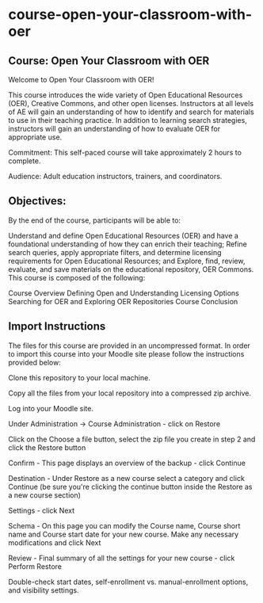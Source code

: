 # course-open-your-classroom-with-oer
## **Course: Open Your Classroom with OER**
Welcome to Open Your Classroom with OER!

This course introduces the wide variety of Open Educational Resources (OER), Creative Commons, and other open licenses. Instructors at all levels of AE will gain an understanding of how to identify and search for materials to use in their teaching practice. In addition to learning search strategies, instructors will gain an understanding of how to evaluate OER for appropriate use.

Commitment: This self-paced course will take approximately 2 hours to complete.

Audience: Adult education instructors, trainers, and coordinators.

## **Objectives:** 
By the end of the course, participants will be able to:

Understand and define Open Educational Resources (OER) and have a foundational understanding of how they can enrich their teaching;
Refine search queries, apply appropriate filters, and determine licensing requirements for Open Educational Resources; and
Explore, find, review, evaluate, and save materials on the educational repository, OER Commons.
This course is composed of the following:

Course Overview
Defining Open and Understanding Licensing Options
Searching for OER and Exploring OER Repositories
Course Conclusion

## **Import Instructions**

The files for this course are provided in an uncompressed format. In order to import this course into your Moodle site please follow the instructions provided below:

Clone this repository to your local machine.

Copy all the files from your local repository into a compressed zip archive.

Log into your Moodle site.

Under Administration -> Course Administration - click on Restore

Click on the Choose a file button, select the zip file you create in step 2 and click the Restore button

Confirm - This page displays an overview of the backup - click Continue

Destination - Under Restore as a new course select a category and click Continue (be sure you're clicking the continue button inside the Restore as a new course section)

Settings - click Next

Schema - On this page you can modify the Course name, Course short name and Course start date for your new course. Make any necessary modifications and click Next

Review - Final summary of all the settings for your new course - click Perform Restore

Double-check start dates, self-enrollment vs. manual-enrollment options, and visibility settings.
